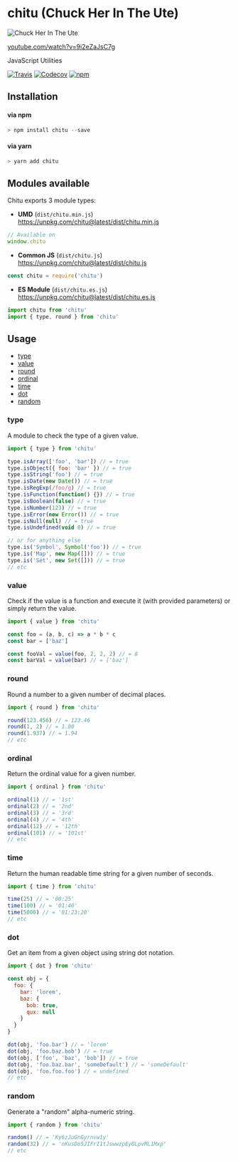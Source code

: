 # chitu (Chuck Her In The Ute)

![Chuck Her In The Ute](https://cloud.githubusercontent.com/assets/1801923/15432591/ce7337fc-1ea6-11e6-86d0-c796891bb04b.png)

[youtube.com/watch?v=9i2eZaJsC7g](https://www.youtube.com/watch?v=9i2eZaJsC7g)

JavaScript Utilities

[![Travis](https://img.shields.io/travis/tymondesigns/chitu.svg?style=for-the-badge)](https://travis-ci.org/tymondesigns/chitu)
[![Codecov](https://img.shields.io/codecov/c/github/tymondesigns/chitu.svg?style=for-the-badge)](https://codecov.io/gh/tymondesigns/chitu)
[![npm](https://img.shields.io/npm/v/chitu.svg?maxAge=2592000&style=for-the-badge)](https://www.npmjs.com/package/chitu)

## Installation

#### via npm

```js
> npm install chitu --save
```

#### via yarn

```js
> yarn add chitu
```

## Modules available

Chitu exports 3 module types:

* **UMD** (`dist/chitu.min.js`) https://unpkg.com/chitu@latest/dist/chitu.min.js

```js
// Available on
window.chitu
```

* **Common JS** (`dist/chitu.js`) https://unpkg.com/chitu@latest/dist/chitu.js

```js
const chitu = require('chitu')
```

* **ES Module** (`dist/chitu.es.js`) https://unpkg.com/chitu@latest/dist/chitu.es.js

```js
import chitu from 'chitu'
import { type, round } from 'chitu'
```

## Usage

* [type](#type)
* [value](#value)
* [round](#round)
* [ordinal](#ordinal)
* [time](#time)
* [dot](#dot)
* [random](#random)

### type

A module to check the type of a given value.

```js
import { type } from 'chitu'

type.isArray(['foo', 'bar']) // = true
type.isObject({ foo: 'bar' }) // = true
type.isString('foo') // = true
type.isDate(new Date()) // = true
type.isRegExp(/foo/g) // = true
type.isFunction(function() {}) // = true
type.isBoolean(false) // = true
type.isNumber(123) // = true
type.isError(new Error()) // = true
type.isNull(null) // = true
type.isUndefined(void 0) // = true

// or for anything else
type.is('Symbol', Symbol('foo')) // = true
type.is('Map', new Map([])) // = true
type.is('Set', new Set([])) // = true
// etc
```

### value

Check if the value is a function and execute it (with provided parameters) or simply return the
value.

```js
import { value } from 'chitu'

const foo = (a, b, c) => a * b * c
const bar = ['baz']

const fooVal = value(foo, 2, 2, 2) // = 8
const barVal = value(bar) // = ['baz']
```

### round

Round a number to a given number of decimal places.

```js
import { round } from 'chitu'

round(123.456) // = 123.46
round(1, 2) // = 1.00
round(1.937) // = 1.94
// etc
```

### ordinal

Return the ordinal value for a given number.

```js
import { ordinal } from 'chitu'

ordinal(1) // = '1st'
ordinal(2) // = '2nd'
ordinal(3) // = '3rd'
ordinal(4) // = '4th'
ordinal(12) // = '12th'
ordinal(101) // = '101st'
// etc
```

### time

Return the human readable time string for a given number of seconds.

```js
import { time } from 'chitu'

time(25) // = '00:25'
time(100) // = '01:40'
time(5000) // = '01:23:20'
// etc
```

### dot

Get an item from a given object using string dot notation.

```js
import { dot } from 'chitu'

const obj = {
  foo: {
    bar: 'lorem',
    baz: {
      bob: true,
      qux: null
    }
  }
}

dot(obj, 'foo.bar') // = 'lorem'
dot(obj, 'foo.baz.bob') // = true
dot(obj, ['foo', 'baz', 'bob']) // = true
dot(obj, 'foo.baz.bar', 'someDefault') // = 'someDefault'
dot(obj, 'foo.foo.foo') // = undefined
// etc
```

### random

Generate a "random" alpha-numeric string.

```js
import { random } from 'chitu'

random() // = 'Ky6zJuGnGyrnvw1y'
random(32) // = 'nKusDo5JIFrI1tJswwzpEyGLpvML1Mxp'
// etc
```
